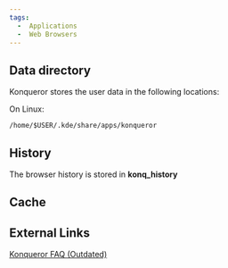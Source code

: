 ```yaml
---
tags:
  -  Applications
  -  Web Browsers
---
```

## Data directory

Konqueror stores the user data in the following locations:

On Linux:

    /home/$USER/.kde/share/apps/konqueror

## History

The browser history is stored in **konq_history**

## Cache

## External Links

[Konqueror FAQ
(Outdated)](http://www.konqueror.org/faq/#WheredoesKonquerorstoreitshistoryandhowdoIeraseit)
